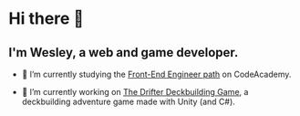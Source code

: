 # Hi there 👋

## I'm Wesley, a web and game developer.

- 🌱 I’m currently studying the <a href="https://www.codecademy.com/career-journey/front-end-engineer">Front-End Engineer path</a> on CodeAcademy.

- 🔭 I’m currently working on <a href="https://drifterthegame.com">The Drifter Deckbuilding Game</a>, a deckbuilding adventure game made with Unity (and C#).

<!--
- 👯 I’m looking to collaborate on ...
- 🤔 I’m looking for help with ...
- 💬 Ask me about ...
- 📫 How to reach me: ...
- 😄 Pronouns: ...
- ⚡ Fun fact: ...
-->

